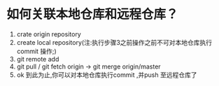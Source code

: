 # 如何关联本地仓库和远程仓库？
1. crate origin repository
2. create local repository(注:执行步骤3之前操作之前不可对本地仓库执行 commit 操作;)
3. git remote add <remote> <origin repository address>
4. git pull <remote> <branch> / git fetch origin   -> git merge origin/master
5. ok 到此为止,你可以对本地仓库执行commit ,并push 至远程仓库了
